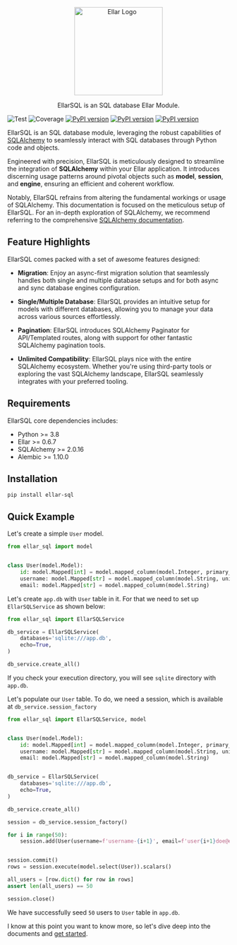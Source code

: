 <style>
.md-content .md-typeset h1 { display: none; }
</style>
<p align="center">
  <a href="#" target="blank"><img src="https://python-ellar.github.io/ellar/img/EllarLogoB.png" width="200" alt="Ellar Logo" /></a>
</p>
<p align="center">EllarSQL is an SQL database Ellar Module.</p>

![Test](https://github.com/python-ellar/ellar-sql/actions/workflows/test_full.yml/badge.svg)
![Coverage](https://img.shields.io/codecov/c/github/python-ellar/ellar-sql)
[![PyPI version](https://badge.fury.io/py/ellar-sql.svg)](https://badge.fury.io/py/ellar-sql)
[![PyPI version](https://img.shields.io/pypi/v/ellar-sql.svg)](https://pypi.python.org/pypi/ellar-sql)
[![PyPI version](https://img.shields.io/pypi/pyversions/ellar-sql.svg)](https://pypi.python.org/pypi/ellar-sql)

EllarSQL is an SQL database module, leveraging the robust capabilities of [SQLAlchemy](https://www.sqlalchemy.org/) to 
seamlessly interact with SQL databases through Python code and objects.

Engineered with precision, EllarSQL is meticulously designed to streamline the integration of **SQLAlchemy** within your 
Ellar application. It introduces discerning usage patterns around pivotal objects 
such as **model**, **session**, and **engine**, ensuring an efficient and coherent workflow.

Notably, EllarSQL refrains from altering the fundamental workings or usage of SQLAlchemy. 
This documentation is focused on the meticulous setup of EllarSQL. For an in-depth exploration of SQLAlchemy, 
we recommend referring to the comprehensive [SQLAlchemy documentation](https://docs.sqlalchemy.org/).

## **Feature Highlights**
EllarSQL comes packed with a set of awesome features designed:

- **Migration**: Enjoy an async-first migration solution that seamlessly handles both single and multiple database setups and for both async and sync database engines configuration.

- **Single/Multiple Database**: EllarSQL provides an intuitive setup for models with different databases, allowing you to manage your data across various sources effortlessly.

- **Pagination**: EllarSQL introduces SQLAlchemy Paginator for API/Templated routes, along with support for other fantastic SQLAlchemy pagination tools.

- **Unlimited Compatibility**: EllarSQL plays nice with the entire SQLAlchemy ecosystem. Whether you're using third-party tools or exploring the vast SQLAlchemy landscape, EllarSQL seamlessly integrates with your preferred tooling.

## **Requirements**
EllarSQL core dependencies includes:

- Python >= 3.8
- Ellar >= 0.6.7
- SQLAlchemy >= 2.0.16
- Alembic >= 1.10.0

## **Installation**

```shell
pip install ellar-sql
```

## **Quick Example**
Let's create a simple `User` model.
```python
from ellar_sql import model


class User(model.Model):
    id: model.Mapped[int] = model.mapped_column(model.Integer, primary_key=True)
    username: model.Mapped[str] = model.mapped_column(model.String, unique=True, nullable=False)
    email: model.Mapped[str] = model.mapped_column(model.String)
```
Let's create `app.db` with `User` table in it. For that we need to set up `EllarSQLService` as shown below:

```python
from ellar_sql import EllarSQLService

db_service = EllarSQLService(
    databases='sqlite:///app.db', 
    echo=True, 
)

db_service.create_all()
```
If you check your execution directory, you will see `sqlite` directory with `app.db`.

Let's populate our `User` table. To do, we need a session, which is available at `db_service.session_factory`

```python
from ellar_sql import EllarSQLService, model


class User(model.Model):
    id: model.Mapped[int] = model.mapped_column(model.Integer, primary_key=True)
    username: model.Mapped[str] = model.mapped_column(model.String, unique=True, nullable=False)
    email: model.Mapped[str] = model.mapped_column(model.String)


db_service = EllarSQLService(
    databases='sqlite:///app.db',
    echo=True,
)

db_service.create_all()

session = db_service.session_factory()

for i in range(50):
    session.add(User(username=f'username-{i+1}', email=f'user{i+1}doe@example.com'))


session.commit()
rows = session.execute(model.select(User)).scalars()

all_users = [row.dict() for row in rows]
assert len(all_users) == 50

session.close()
```

We have successfully seed `50` users to `User` table in `app.db`. 

I know at this point you want to know more, so let's dive deep into the documents and [get started](https://githut.com/python-ellar/ellar-sql/models/).
